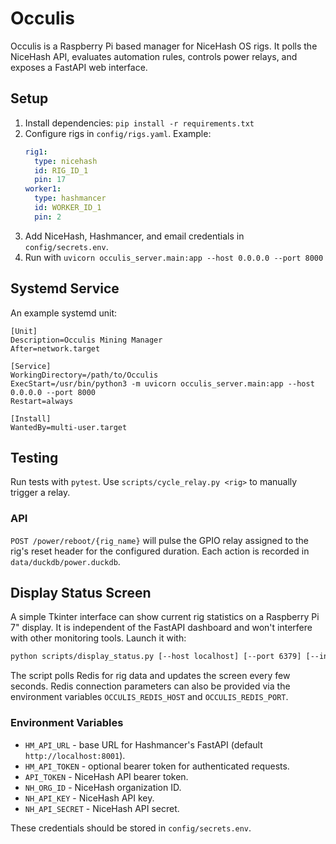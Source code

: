# Occulis

Occulis is a Raspberry Pi based manager for NiceHash OS rigs. It polls the NiceHash API, evaluates automation rules, controls power relays, and exposes a FastAPI web interface.

## Setup
1. Install dependencies: `pip install -r requirements.txt`
2. Configure rigs in `config/rigs.yaml`.
   Example:
   ```yaml
   rig1:
     type: nicehash
     id: RIG_ID_1
     pin: 17
   worker1:
     type: hashmancer
     id: WORKER_ID_1
     pin: 2
   ```
3. Add NiceHash, Hashmancer, and email credentials in `config/secrets.env`.
4. Run with `uvicorn occulis_server.main:app --host 0.0.0.0 --port 8000`

## Systemd Service
An example systemd unit:

```
[Unit]
Description=Occulis Mining Manager
After=network.target

[Service]
WorkingDirectory=/path/to/Occulis
ExecStart=/usr/bin/python3 -m uvicorn occulis_server.main:app --host 0.0.0.0 --port 8000
Restart=always

[Install]
WantedBy=multi-user.target
```

## Testing
Run tests with `pytest`.
Use `scripts/cycle_relay.py <rig>` to manually trigger a relay.

### API
`POST /power/reboot/{rig_name}` will pulse the GPIO relay assigned to the rig's
reset header for the configured duration. Each action is recorded in
`data/duckdb/power.duckdb`.

## Display Status Screen
A simple Tkinter interface can show current rig statistics on a Raspberry Pi 7" display. It is independent of the FastAPI dashboard and won't interfere with other monitoring tools. Launch it with:

```bash
python scripts/display_status.py [--host localhost] [--port 6379] [--interval 5000]
```

The script polls Redis for rig data and updates the screen every few seconds. Redis connection parameters can also be provided via the environment variables `OCCULIS_REDIS_HOST` and `OCCULIS_REDIS_PORT`.

### Environment Variables
* `HM_API_URL` - base URL for Hashmancer's FastAPI (default `http://localhost:8001`).
* `HM_API_TOKEN` - optional bearer token for authenticated requests.
* `API_TOKEN` - NiceHash API bearer token.
* `NH_ORG_ID` - NiceHash organization ID.
* `NH_API_KEY` - NiceHash API key.
* `NH_API_SECRET` - NiceHash API secret.

These credentials should be stored in `config/secrets.env`.
